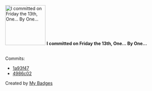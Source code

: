 <img src="https://my-badges.github.io/my-badges/friday-13.png" alt="I committed on Friday the 13th, One… By One…" title="I committed on Friday the 13th, One… By One…" width="128">
<strong>I committed on Friday the 13th, One… By One…</strong>
<br><br>

Commits:

- <a href="https://github.com/p0dalirius/p0dalirius/commit/1a93f4792d4ddc4973669d15e665ff4458e8cf76">1a93f47</a>
- <a href="https://github.com/p0dalirius/RemoteMouse-3.008-Exploit/commit/4986c0260ff2ef106fa1d81280f131e8471d3095">4986c02</a>


Created by <a href="https://github.com/my-badges/my-badges">My Badges</a>